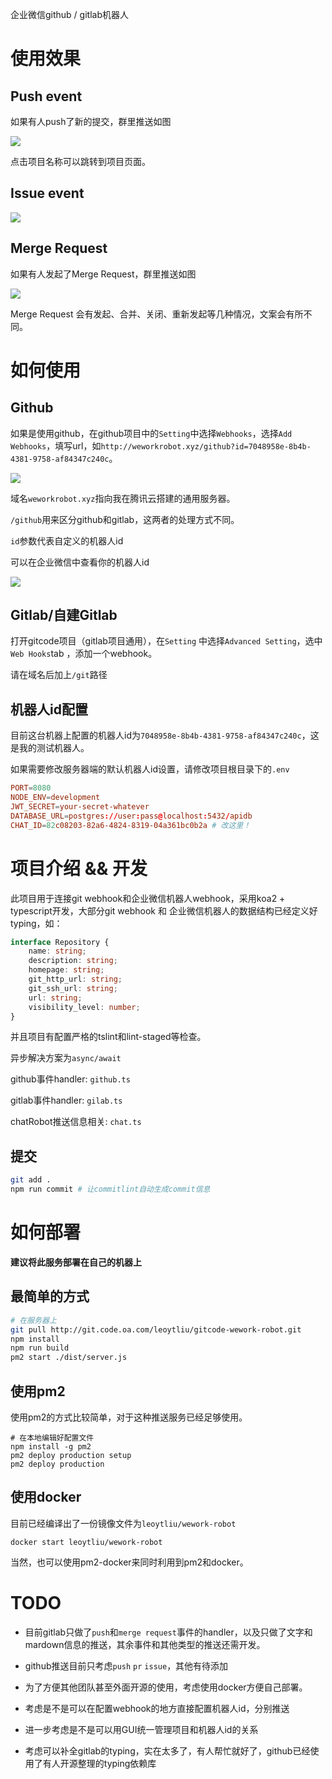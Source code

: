 企业微信github / gitlab机器人

# 使用效果

## Push event
如果有人push了新的提交，群里推送如图

![](https://tuchuang-1251767583.cos.ap-guangzhou.myqcloud.com/push-demo.jpg)

点击项目名称可以跳转到项目页面。

## Issue event

![](https://tuchuang-1251767583.cos.ap-guangzhou.myqcloud.com/issue-demo.png)

## Merge Request
如果有人发起了Merge Request，群里推送如图

![](https://tuchuang-1251767583.cos.ap-guangzhou.myqcloud.com/mr-demo.png)

Merge Request 会有发起、合并、关闭、重新发起等几种情况，文案会有所不同。

# 如何使用

## Github

如果是使用github，在github项目中的`Setting`中选择`Webhooks`，选择`Add Webhooks`，填写url，如`http://weworkrobot.xyz/github?id=7048958e-8b4b-4381-9758-af84347c240c`。

![](https://tuchuang-1251767583.cos.ap-guangzhou.myqcloud.com/github-demo.png)

域名`weworkrobot.xyz`指向我在腾讯云搭建的通用服务器。

`/github`用来区分github和gitlab，这两者的处理方式不同。

`id`参数代表自定义的机器人id

可以在企业微信中查看你的机器人id

![](https://tuchuang-1251767583.cos.ap-guangzhou.myqcloud.com/wework-demo.jpg)


## Gitlab/自建Gitlab

打开gitcode项目（gitlab项目通用），在`Setting` 中选择`Advanced Setting`，选中`Web Hooks`tab ，添加一个webhook。

请在域名后加上`/git`路径

## 机器人id配置
目前这台机器上配置的机器人id为`7048958e-8b4b-4381-9758-af84347c240c`，这是我的测试机器人。

如果需要修改服务器端的默认机器人id设置，请修改项目根目录下的`.env`

```conf
PORT=8080
NODE_ENV=development
JWT_SECRET=your-secret-whatever
DATABASE_URL=postgres://user:pass@localhost:5432/apidb
CHAT_ID=82c08203-82a6-4824-8319-04a361bc0b2a # 改这里！
```
# 项目介绍 && 开发

此项目用于连接git webhook和企业微信机器人webhook，采用koa2 + typescript开发，大部分git webhook 和 企业微信机器人的数据结构已经定义好typing，如：

```typescript
interface Repository {
    name: string;
    description: string;
    homepage: string;
    git_http_url: string;
    git_ssh_url: string;
    url: string;
    visibility_level: number;
}
```

并且项目有配置严格的tslint和lint-staged等检查。

异步解决方案为`async/await`

github事件handler: `github.ts`

gitlab事件handler: `gilab.ts`

chatRobot推送信息相关: `chat.ts`

## 提交

```bash
git add .
npm run commit # 让commitlint自动生成commit信息
```

# 如何部署

**建议将此服务部署在自己的机器上**

## 最简单的方式

```bash
# 在服务器上
git pull http://git.code.oa.com/leoytliu/gitcode-wework-robot.git
npm install
npm run build
pm2 start ./dist/server.js
```

## 使用pm2

使用pm2的方式比较简单，对于这种推送服务已经足够使用。

```shell
# 在本地编辑好配置文件
npm install -g pm2
pm2 deploy production setup
pm2 deploy production
```

## 使用docker

目前已经编译出了一份镜像文件为`leoytliu/wework-robot`
```
docker start leoytliu/wework-robot
```
当然，也可以使用pm2-docker来同时利用到pm2和docker。


# TODO

* 目前gitlab只做了`push`和`merge request`事件的handler，以及只做了文字和mardown信息的推送，其余事件和其他类型的推送还需开发。

* github推送目前只考虑`push` `pr` `issue`，其他有待添加

* 为了方便其他团队甚至外面开源的使用，考虑使用docker方便自己部署。

* 考虑是不是可以在配置webhook的地方直接配置机器人id，分别推送

* 进一步考虑是不是可以用GUI统一管理项目和机器人id的关系

* 考虑可以补全gitlab的typing，实在太多了，有人帮忙就好了，github已经使用了有人开源整理的typing依赖库